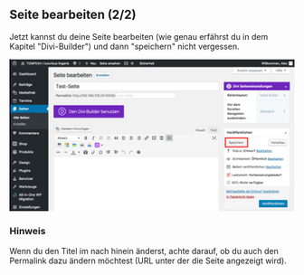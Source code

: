 ## Seite bearbeiten (2/2)

Jetzt kannst du deine Seite bearbeiten (wie genau erfährst du in dem Kapitel "Divi-Builder") und dann "speichern" nicht vergessen.

![image](./assets/save.jpg)

### Hinweis
Wenn du den Titel im nach hinein änderst, achte darauf, ob du auch den Permalink dazu ändern möchtest (URL unter der die Seite angezeigt wird).
